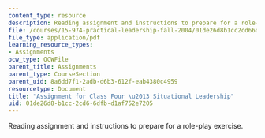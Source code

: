 ```yaml
---
content_type: resource
description: Reading assignment and instructions to prepare for a role-play exercise.
file: /courses/15-974-practical-leadership-fall-2004/01de26d8b1cc2cd66dfbd1af752e7205_3rd_assignmt.pdf
file_type: application/pdf
learning_resource_types:
- Assignments
ocw_type: OCWFile
parent_title: Assignments
parent_type: CourseSection
parent_uid: 8a6dd7f1-2adb-d6b3-612f-eab4380c4959
resourcetype: Document
title: "Assignment for Class Four \u2013 Situational Leadership"
uid: 01de26d8-b1cc-2cd6-6dfb-d1af752e7205
---
```

Reading assignment and instructions to prepare for a role-play exercise.

